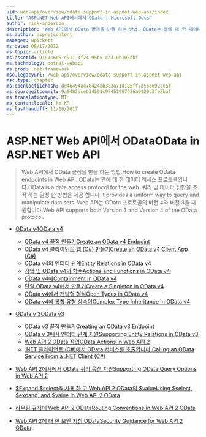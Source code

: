 ```yaml
---
uid: web-api/overview/odata-support-in-aspnet-web-api/index
title: "ASP.NET Web API에서에서 OData | Microsoft Docs"
author: rick-anderson
description: "Web API에서 OData 끝점을 만들 하는 방법. OData는 웹에 대 한 데이터 액세스 프로토콜입니다. 쿼리 및 데이터 집합을 조작 하는 일정 한 방법을 제공 합니다. Web API s 중..."
ms.author: aspnetcontent
manager: wpickett
ms.date: 08/17/2012
ms.topic: article
ms.assetid: 9151c605-e911-4f24-95b5-ca310b105abf
ms.technology: dotnet-webapi
ms.prod: .net-framework
msc.legacyurl: /web-api/overview/odata-support-in-aspnet-web-api
msc.type: chapter
ms.openlocfilehash: dd46454ae78424ab383a71d185ff7a563692cc5f
ms.sourcegitcommit: 9a9483aceb34591c97451997036a9120c3fe2baf
ms.translationtype: MT
ms.contentlocale: ko-KR
ms.lasthandoff: 11/10/2017
---
```

<a name="odata-in-aspnet-web-api"></a><span data-ttu-id="88eaf-106">ASP.NET Web API에서 OData</span><span class="sxs-lookup"><span data-stu-id="88eaf-106">OData in ASP.NET Web API</span></span>
====================
> <span data-ttu-id="88eaf-107">Web API에서 OData 끝점을 만들 하는 방법.</span><span class="sxs-lookup"><span data-stu-id="88eaf-107">How to create OData endpoints in Web API.</span></span> <span data-ttu-id="88eaf-108">OData는 웹에 대 한 데이터 액세스 프로토콜입니다.</span><span class="sxs-lookup"><span data-stu-id="88eaf-108">OData is a data access protocol for the web.</span></span> <span data-ttu-id="88eaf-109">쿼리 및 데이터 집합을 조작 하는 일정 한 방법을 제공 합니다.</span><span class="sxs-lookup"><span data-stu-id="88eaf-109">It provides a uniform way to query and manipulate data sets.</span></span> <span data-ttu-id="88eaf-110">Web API는 OData 프로토콜의 버전 4와 버전 3을 지원합니다.</span><span class="sxs-lookup"><span data-stu-id="88eaf-110">Web API supports both Version 3 and Version 4 of the OData protocol.</span></span>


- [<span data-ttu-id="88eaf-111">OData v4</span><span class="sxs-lookup"><span data-stu-id="88eaf-111">OData v4</span></span>](odata-v4/index.md)

    - [<span data-ttu-id="88eaf-112">OData v4 끝점 만들기</span><span class="sxs-lookup"><span data-stu-id="88eaf-112">Create an OData v4 Endpoint</span></span>](odata-v4/create-an-odata-v4-endpoint.md)
    - [<span data-ttu-id="88eaf-113">OData v4 클라이언트 앱 (C#) 만들기</span><span class="sxs-lookup"><span data-stu-id="88eaf-113">Create an OData v4 Client App (C#)</span></span>](odata-v4/create-an-odata-v4-client-app.md)
    - [<span data-ttu-id="88eaf-114">OData v4의 엔터티 관계</span><span class="sxs-lookup"><span data-stu-id="88eaf-114">Entity Relations in OData v4</span></span>](odata-v4/entity-relations-in-odata-v4.md)
    - [<span data-ttu-id="88eaf-115">작업 및 OData v4의 함수</span><span class="sxs-lookup"><span data-stu-id="88eaf-115">Actions and Functions in OData v4</span></span>](odata-v4/odata-actions-and-functions.md)
    - [<span data-ttu-id="88eaf-116">OData v4에</span><span class="sxs-lookup"><span data-stu-id="88eaf-116">Containment in OData v4</span></span>](odata-v4/odata-containment-in-web-api-22.md)
    - [<span data-ttu-id="88eaf-117">단일 OData v4에서 만들기</span><span class="sxs-lookup"><span data-stu-id="88eaf-117">Create a Singleton in OData v4</span></span>](odata-v4/using-a-singleton-in-an-odata-endpoint-in-web-api-22.md)
    - [<span data-ttu-id="88eaf-118">OData v4에서 개방형 형식</span><span class="sxs-lookup"><span data-stu-id="88eaf-118">Open Types in OData v4</span></span>](odata-v4/use-open-types-in-odata-v4.md)
    - [<span data-ttu-id="88eaf-119">OData v4에 복합 유형 상속이</span><span class="sxs-lookup"><span data-stu-id="88eaf-119">Complex Type Inheritance in OData v4</span></span>](odata-v4/complex-type-inheritance-in-odata-v4.md)
- [<span data-ttu-id="88eaf-120">OData v 3</span><span class="sxs-lookup"><span data-stu-id="88eaf-120">OData v3</span></span>](odata-v3/index.md)

    - [<span data-ttu-id="88eaf-121">OData v3 끝점 만들기</span><span class="sxs-lookup"><span data-stu-id="88eaf-121">Creating an OData v3 Endpoint</span></span>](odata-v3/creating-an-odata-endpoint.md)
    - [<span data-ttu-id="88eaf-122">OData v 3에서 엔터티 관계 지원</span><span class="sxs-lookup"><span data-stu-id="88eaf-122">Supporting Entity Relations in OData v3</span></span>](odata-v3/working-with-entity-relations.md)
    - [<span data-ttu-id="88eaf-123">Web API 2 OData 작업</span><span class="sxs-lookup"><span data-stu-id="88eaf-123">OData Actions in Web API 2</span></span>](odata-v3/odata-actions.md)
    - [<span data-ttu-id="88eaf-124">.NET 클라이언트 (C#)에서 OData 서비스를 호출합니다.</span><span class="sxs-lookup"><span data-stu-id="88eaf-124">Calling an OData Service From a .NET Client (C#)</span></span>](odata-v3/calling-an-odata-service-from-a-net-client.md)
- [<span data-ttu-id="88eaf-125">Web API 2에서에서 OData 쿼리 옵션 지원</span><span class="sxs-lookup"><span data-stu-id="88eaf-125">Supporting OData Query Options in Web API 2</span></span>](supporting-odata-query-options.md)
- [<span data-ttu-id="88eaf-126">$Expand $select을 사용 하 고 Web API 2 OData의 $value</span><span class="sxs-lookup"><span data-stu-id="88eaf-126">Using $select, $expand, and $value in Web API 2 OData</span></span>](using-select-expand-and-value.md)
- [<span data-ttu-id="88eaf-127">라우팅 규칙에 Web API 2 OData</span><span class="sxs-lookup"><span data-stu-id="88eaf-127">Routing Conventions in Web API 2 OData</span></span>](odata-routing-conventions.md)
- [<span data-ttu-id="88eaf-128">Web API 2에 대 한 보안 지침 OData</span><span class="sxs-lookup"><span data-stu-id="88eaf-128">Security Guidance for Web API 2 OData</span></span>](odata-security-guidance.md)
